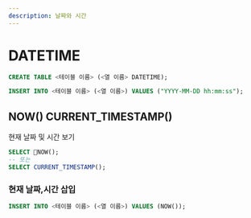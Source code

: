 ```yaml
---
description: 날짜와 시간
---
```


# DATETIME

```sql
CREATE TABLE <테이블 이름> (<열 이름> DATETIME);
```

```sql
INSERT INTO <테이블 이름> (<열 이름>) VALUES ("YYYY-MM-DD hh:mm:ss");
```



## NOW() CURRENT\_TIMESTAMP()

현재 날짜 및 시간 보기

```sql
SELECT NOW();
-- 또는
SELECT CURRENT_TIMESTAMP();
```

###

### 현재 날짜,시간 삽입

```sql
INSERT INTO <테이블 이름> (<열 이름>) VALUES (NOW());
```
